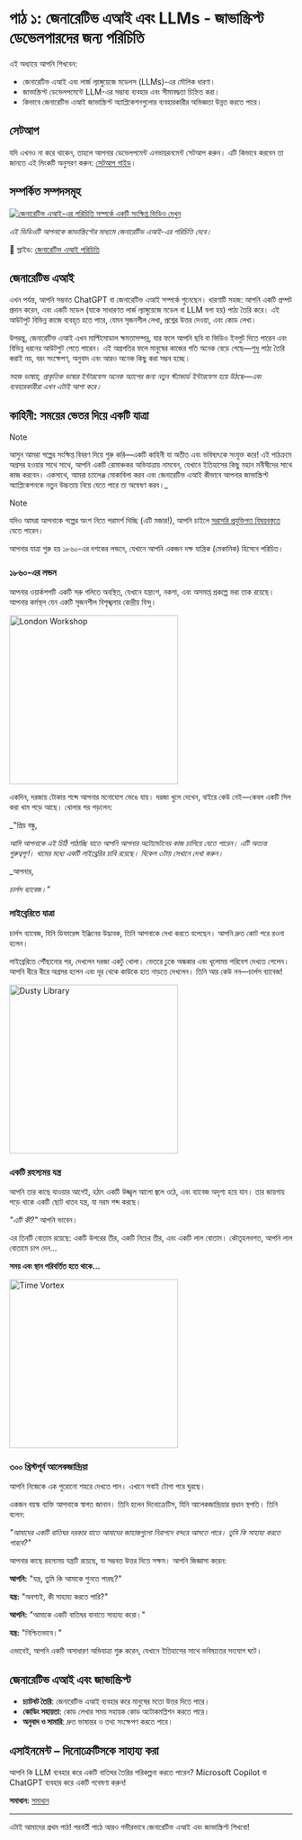 # পাঠ ১: জেনারেটিভ এআই এবং LLMs - জাভাস্ক্রিপ্ট ডেভেলপারদের জন্য পরিচিতি

এই অধ্যায়ে আপনি শিখবেন:

- জেনারেটিভ এআই এবং লার্জ ল্যাঙ্গুয়েজে মডেলস (LLMs)-এর মৌলিক ধারণা।
- জাভাস্ক্রিপ্ট ডেভেলপমেন্টে LLM-এর সম্ভাব্য ব্যবহার এবং সীমাবদ্ধতা চিহ্নিত করা।
- কিভাবে জেনারেটিভ এআই জাভাস্ক্রিপ্ট অ্যাপ্লিকেশনগুলোর ব্যবহারকারীর অভিজ্ঞতা উন্নত করতে পারে।

## সেটআপ

যদি এখনও না করে থাকেন, তাহলে আপনার ডেভেলপমেন্ট এনভায়রনমেন্ট সেটআপ করুন। এটি কিভাবে করবেন তা জানতে এই লিংকটি অনুসরণ করুন: [সেটআপ গাইড](/docs/setup/README.md)।

## সম্পর্কিত সম্পদসমূহ

[![জেনারেটিভ এআই-এর পরিচিতি সম্পর্কে একটি সংক্ষিপ্ত ভিডিও দেখুন](https://img.youtube.com/vi/vLYtDgs_zx8/0.jpg)](https://www.youtube.com/watch?v=vLYtDgs_zx8&list=PLlrxD0HtieHi5ZpsHULPLxm839IrhmeDk&index=1)

_এই ভিডিওটি আপনাকে জাভাস্ক্রিপ্টের মাধ্যমে জেনারেটিভ এআই-এর পরিচিতি দেবে।_

💼 স্লাইড: [জেনারেটিভ এআই পরিচিতি](../../videos/slides/00-intro.pptx)

## জেনারেটিভ এআই

এখন পর্যন্ত, আপনি সম্ভবত ChatGPT বা জেনারেটিভ এআই সম্পর্কে শুনেছেন। ধারণাটি সহজ: আপনি একটি প্রম্পট প্রদান করেন, এবং একটি মডেল (যাকে সাধারণত লার্জ ল্যাঙ্গুয়েজে মডেল বা LLM বলা হয়) পাঠ্য তৈরি করে। এই আউটপুট বিভিন্ন কাজে ব্যবহৃত হতে পারে, যেমন সৃজনশীল লেখা, প্রশ্নের উত্তর দেওয়া, এবং কোড লেখা।

উপরন্তু, জেনারেটিভ এআই এখন মাল্টিমোডাল ক্ষমতাসম্পন্ন, যার ফলে আপনি ছবি বা ভিডিও ইনপুট দিতে পারেন এবং বিভিন্ন ধরনের আউটপুট পেতে পারেন। এই অগ্রগতির ফলে মানুষের কাজের গতি অনেক বেড়ে গেছে—শুধু পাঠ্য তৈরি করাই নয়, বরং সংক্ষেপণ, অনুবাদ এবং আরও অনেক কিছু করা সম্ভব হচ্ছে।

*সহজ ভাষায়, প্রাকৃতিক ভাষার ইন্টারফেস অনেক অ্যাপের জন্য নতুন স্ট্যান্ডার্ড ইন্টারফেস হয়ে উঠছে—এবং ব্যবহারকারীরা এখন এটাই আশা করে।*

## কাহিনী: সময়ের ভেতর দিয়ে একটি যাত্রা

> [!NOTE]
> আসুন আমরা গল্পের সংক্ষিপ্ত বিবরণ দিয়ে শুরু করি—একটি কাহিনী যা অতীত এবং ভবিষ্যৎকে সংযুক্ত করে! এই পাঠক্রমে অগ্রসর হওয়ার সাথে সাথে, আপনি একটি রোমাঞ্চকর অভিযাত্রায় নামবেন, যেখানে ইতিহাসের কিছু মহান মনীষীদের সাথে কাজ করবেন। একসাথে, আমরা চ্যালেঞ্জ মোকাবিলা করব এবং জেনারেটিভ এআই কীভাবে আপনার জাভাস্ক্রিপ্ট অ্যাপ্লিকেশনকে নতুন উচ্চতায় নিয়ে যেতে পারে তা অন্বেষণ করব।_

> [!NOTE]  
> যদিও আমরা আপনাকে গল্পের অংশ নিতে পরামর্শ দিচ্ছি (এটি মজার!), আপনি চাইলে [সরাসরি প্রযুক্তিগত বিষয়বস্তুতে](#interact-with-dinocrates) যেতে পারেন।

আপনার যাত্রা শুরু হয় ১৮৬০-এর দশকের লন্ডনে, যেখানে আপনি একজন দক্ষ যান্ত্রিক (মেকানিক) হিসেবে পরিচিত।

### ১৮৬০-এর লন্ডন

আপনার ওয়ার্কশপটি একটি সরু গলিতে অবস্থিত, যেখানে যন্ত্রাংশ, নকশা, এবং অসমাপ্ত প্রকল্পে ভরা তাক রয়েছে। আপনার কর্মস্থল যেন একটি সৃজনশীল বিশৃঙ্খলার কেন্দ্রীয় বিন্দু।

<div>
   <img src="./assets/london.png" alt="London Workshop"width=300 >
</div>

একদিন, দরজায় টোকার শব্দে আপনার মনোযোগ ভেঙে যায়। দরজা খুলে দেখেন, বাইরে কেউ নেই—কেবল একটি সিল করা খাম পড়ে আছে। খোলার পর পড়লেন:

_"প্রিয় বন্ধু,

_আমি আপনাকে এই চিঠি পাঠাচ্ছি যাতে আপনি আপনার অটোমেটনের কাজ চালিয়ে যেতে পারেন। এটি অত্যন্ত গুরুত্বপূর্ণ। খামের মধ্যে একটি লাইব্রেরির চাবি রয়েছে। বিকেল ৩টায় সেখানে দেখা করুন।_

_আপনার,

_চার্লস ব্যাবেজ।"_

### লাইব্রেরিতে যাত্রা

চার্লস ব্যাবেজ, যিনি ডিফারেন্স ইঞ্জিনের উদ্ভাবক, তিনি আপনাকে দেখা করতে বলেছেন। আপনি দ্রুত কোট পরে রওনা হলেন।

লাইব্রেরিতে পৌঁছানোর পর, দেখলেন দরজা একটু খোলা। ভেতরে ঢুকে অন্ধকার এবং ধূলোময় পরিবেশ দেখতে পেলেন। আপনি ধীরে ধীরে অগ্রসর হলেন এবং দূর থেকে কাউকে হাত নাড়তে দেখলেন। তিনি আর কেউ নন—চার্লস ব্যাবেজ!

<div>
   <img src="./assets/library.png" alt="Dusty Library" width="300">
</div>

### একটি রহস্যময় যন্ত্র

আপনি তার কাছে যাওয়ার আগেই, হঠাৎ একটি উজ্জ্বল আলো জ্বলে ওঠে, এবং ব্যাবেজ অদৃশ্য হয়ে যান। তার জায়গায় পড়ে থাকে একটি ছোট ধাতব যন্ত্র, যা নরম শব্দ করছে।

_"এটি কী?"_ আপনি ভাবেন।

এর তিনটি বোতাম রয়েছে: একটি উপরের তীর, একটি নিচের তীর, এবং একটি লাল বোতাম। কৌতূহলবশত, আপনি লাল বোতামে চাপ দেন...

**সময় এবং স্থান পরিবর্তিত হতে থাকে...**

<div>
   <img src="./assets/vortex.png" alt="Time Vortex" width="300">
</div>

### ৩০০ খ্রিস্টপূর্ব আলেকজান্দ্রিয়া

আপনি নিজেকে এক পুরোনো শহরে দেখতে পান। এখানে সবাই টোগা পরে ঘুরছে।

একজন বয়স্ক ব্যক্তি আপনাকে স্বাগত জানান। তিনি হলেন দিনোক্রেটিস, যিনি আলেকজান্দ্রিয়ার প্রধান স্থপতি। তিনি বলেন:

_"আমাদের একটি বাতিঘর দরকার যাতে আমাদের জাহাজগুলো নিরাপদে বন্দরে আসতে পারে। তুমি কি সাহায্য করতে পারবে?"_

আপনার কাছে রহস্যময় যন্ত্রটি রয়েছে, যা সম্ভবত উত্তর দিতে সক্ষম। আপনি জিজ্ঞাসা করেন:

**আপনি:** "যন্ত্র, তুমি কি আমাকে শুনতে পারছ?"

**যন্ত্র:** "অবশ্যই, কী সাহায্য করতে পারি?"

**আপনি:** "আমাকে একটি বাতিঘর বানাতে সাহায্য করো।"

**যন্ত্র:** "নিশ্চিতভাবে।"

এভাবেই, আপনি একটি অসাধারণ অভিযাত্রা শুরু করেন, যেখানে ইতিহাসের সাথে ভবিষ্যতের সংযোগ ঘটে।

## জেনারেটিভ এআই এবং জাভাস্ক্রিপ্ট

- **চ্যাটবট তৈরি**: জেনারেটিভ এআই ব্যবহার করে মানুষের মতো উত্তর দিতে পারে।
- **কোডিং সহায়তা**: কোড লেখার সময় সহায়ক কোড অটোকমপ্লিশন করতে পারে।
- **অনুবাদ ও সামারি**: দ্রুত ভাষান্তর ও তথ্য সংক্ষেপণ করতে পারে।

## এসাইনমেন্ট – দিনোক্রেটিসকে সাহায্য করা

আপনি কি LLM ব্যবহার করে একটি বাতিঘর তৈরির পরিকল্পনা করতে পারেন? Microsoft Copilot বা ChatGPT ব্যবহার করে একটি গবেষণা করুন!

**সমাধান:** [সমাধান](./solution/solution.md)

---

এটাই আমাদের প্রথম পাঠ! পরবর্তী পাঠে আরও গভীরভাবে জেনারেটিভ এআই এবং জাভাস্ক্রিপ্ট শিখবো!

